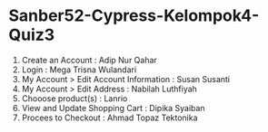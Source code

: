 # Sanber52-Cypress-Kelompok4-Quiz3
1. Create an Account : Adip Nur Qahar
2. Login : Mega Trisna Wulandari
3. My Account > Edit Account Information : Susan Susanti
4. My Account > Edit Address : Nabilah Luthfiyah
5. Chooose product(s) : Lanrio
6. View and Update Shopping Cart : Dipika Syaiban
7. Procees to Checkout : Ahmad Topaz Tektonika
